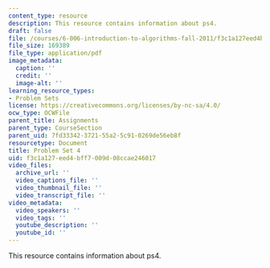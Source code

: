 ```yaml
---
content_type: resource
description: This resource contains information about ps4.
draft: false
file: /courses/6-006-introduction-to-algorithms-fall-2011/f3c1a127eed4bff7009d08ccae246017_MIT6_006F11_ps4.pdf
file_size: 169389
file_type: application/pdf
image_metadata:
  caption: ''
  credit: ''
  image-alt: ''
learning_resource_types:
- Problem Sets
license: https://creativecommons.org/licenses/by-nc-sa/4.0/
ocw_type: OCWFile
parent_title: Assignments
parent_type: CourseSection
parent_uid: 7fd33342-3721-55a2-5c91-0269de56eb8f
resourcetype: Document
title: Problem Set 4
uid: f3c1a127-eed4-bff7-009d-08ccae246017
video_files:
  archive_url: ''
  video_captions_file: ''
  video_thumbnail_file: ''
  video_transcript_file: ''
video_metadata:
  video_speakers: ''
  video_tags: ''
  youtube_description: ''
  youtube_id: ''
---
```

This resource contains information about ps4.